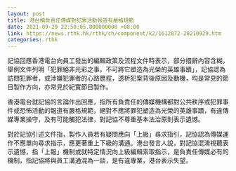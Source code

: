 ```yaml
---
layout: post
title: 港台稱負責任傳媒對犯罪活動報道有嚴格規範
date: 2021-09-29 22:50:05.000000000 +08:00
link: https://news.rthk.hk/rthk/ch/component/k2/1612872-20210929.htm
categories: rthk
---
```


記協回應香港電台向員工發出的編輯政策及流程文件時表示，部分措辭內容含糊，舉例文件列明「犯罪絕非光彩之事，不可將它塑造為光榮的英雄事蹟」，記協認為訪問犯罪者，或涉嫌犯罪者的心路歷程，透析犯案背後原因及動機，均是常見的節目製作方向，亦常見於紀實節目製作。

香港電台就記協的言論作出回應，指所有負責任的傳媒機構都對公共秩序或犯罪事件或恐怖活動的報道有嚴格規範，絕對不應將罪犯塑造為光榮的英雄事蹟，有違傳媒專業操守，及有可能觸犯法律，對記協不尊重基本法治原則表示遺憾。

對於記協引述文件指，製作人員若有疑問應向「上級」尋求指引，記協認為傳媒運作不應單向尋求指示，應更著重上下級的溝通。港台發言人說，對記協混淆視聽表示遺憾，指「上報」機制或就特定情況向上級編輯索取指示，是負責任傳媒必有的機制，指記協將與員工溝通混為一談，是有違專業，港台表示失望。
